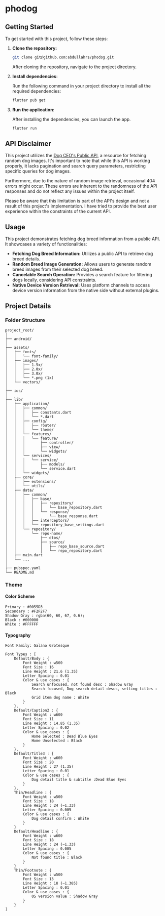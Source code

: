 # phodog

## Getting Started

To get started with this project, follow these steps:

1. **Clone the repository:**

   ```bash
   git clone git@github.com:abdullahrs/phodog.git
   ```

   After cloning the repository, navigate to the project directory.

2. **Install dependencies:**

   Run the following command in your project directory to install all the required dependencies:

   ```bash
   flutter pub get
   ```

3. **Run the application:**

   After installing the dependencies, you can launch the app.

   ```bash
   flutter run
   ```

## API Disclaimer

This project utilizes the [Dog CEO's Public API](https://dog.ceo/dog-api/documentation/), a resource for fetching random dog images. It's important to note that while this API is working properly, it lacks pagination and search query parameters, restricting specific queries for dog images.

Furthermore, due to the nature of random image retrieval, occasional 404 errors might occur. These errors are inherent to the randomness of the API responses and do not reflect any issues within the project itself.

Please be aware that this limitation is part of the API's design and not a result of this project's implementation. I have tried to provide the best user experience within the constraints of the current API.

## Usage

This project demonstrates fetching dog breed information from a public API. It showcases a variety of functionalities:

- **Fetching Dog Breed Information:** Utilizes a public API to retrieve dog breed details.
- **Random Breed Image Generation:** Allows users to generate random breed images from their selected dog breed.
- **Cancelable Search Operation:** Provides a search feature for filtering dogs locally, considering API constraints.
- **Native Device Version Retrieval:** Uses platform channels to access device version information from the native side without external plugins.

## Project Details

### Folder Structure

    project_root/
    │
    ├── android/
    │
    ├── assets/
    │   ├── fonts/
    │   │   └── font-family/
    │   ├── images/
    │   │   ├── 1.5x/
    │   │   ├── 2.0x/
    │   │   ├── 3.0x/
    │   │   └── *.png (1x)
    │   └── vectors/
    │
    ├── ios/
    │
    ├── lib/
    │   ├── application/
    │   │   ├── common/
    │   │   │   ├── constants.dart
    │   │   │   └── *.dart
    │   │   ├── config/
    │   │   │   ├── router/
    │   │   │   └── theme/
    │   │   └── features/
    │   │   │   └── feature/
    │   │   │       ├── controller/
    │   │   │       ├── view/
    │   │   │       └── widgets/
    │   │   └── services/
    │   │   │   └── service/
    │   │   │       ├── models/
    │   │   │       └── service.dart
    │   │   └── widgets/
    │   ├── core/
    │   │   ├── extensions/
    │   │   └── utils/
    │   ├── data/
    │   │   ├── common/
    │   │   │   ├── base/
    │   │   │   │   ├── repository/
    │   │   │   │   │   └── base_repository.dart
    │   │   │   │   └── response/
    │   │   │   │       └── base_response.dart
    │   │   │   ├── interceptors/
    │   │   │   └── repository_base_settings.dart
    │   │   └── repository/
    │   │       └── repo-name/
    │   │           ├── dtos/
    │   │           ├── source/
    │   │           │   ├── repo_base_source.dart
    │   │           │   └── repo_repository.dart
    │   ├── main.dart
    │   └── ...
    │
    ├── pubspec.yaml
    └── README.md

### Theme

#### Color Scheme

    Primary : #0055D3
    Secondary : #F2F2F7
    Shadow Gray : rgba(60, 60, 67, 0.6);
    Black : #000000
    White : #FFFFFF

#### Typography

    Font Family: Galano Grotesque

    Font Types : [
        Default/Body : {
            Font Weight : w500
            Font Size : 16
            Line Height : 21.6 (1.35)
            Letter Spacing : 0.01
            Color & use cases : {
                Search unfocused, not found desc : Shadow Gray
                Search focused, Dog search detail descs, setting titles : Black
                Grid item dog name : White
            }
        },
        Default/Caption2 : {
            Font Weight : w600
            Font Size : 11
            Line Height : 14.85 (1.35)
            Letter Spacing : 0.02
            Color & use cases : {
                Home Selected : Dead Blue Eyes
                Home Unselected : Black
            }
        },
        Default/Title3 : {
            Font Weight : w600
            Font Size : 20
            Line Height : 27 (1.35)
            Letter Spacing : 0.01
            Color & use cases : {
                Dog detail title & subtitle :Dead Blue Eyes
            }
        },
        Thin/Headline : {
            Font Weight : w500
            Font Size : 18
            Line Height : 24 (~1.33)
            Letter Spacing : 0.005
            Color & use cases : {
                Dog detail confirm : White
            }
        }
        Default/Headline : {
            Font Weight : w600
            Font Size : 18
            Line Height : 24 (~1.33)
            Letter Spacing : 0.005
            Color & use cases : {
                Not found title : Black
            }
        }
        Thin/Footnote : {
            Font Weight : w500
            Font Size : 13
            Line Height : 18 (~1.385)
            Letter Spacing : 0.01
            Color & use cases : {
                OS version value : Shadow Gray
            }
        }
    ]
